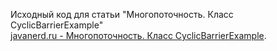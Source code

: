 Исходный код для статьи "Многопоточность. Класс CyclicBarrierExample"  
[javanerd.ru - Многопоточность. Класс CyclicBarrierExample][website].

[website]: https://javanerd.ru/%d0%be%d1%81%d0%bd%d0%be%d0%b2%d1%8b-java/%d0%bc%d0%bd%d0%be%d0%b3%d0%be%d0%bf%d0%be%d1%82%d0%be%d1%87%d0%bd%d0%be%d1%81%d1%82%d1%8c-%d0%ba%d0%bb%d0%b0%d1%81%d1%81-cyclicbarrier/
